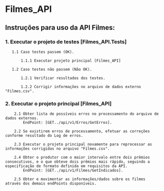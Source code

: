 # Filmes_API

## Instruções para uso da API Filmes:

### 1. Executar o projeto de testes [Filmes_API.Tests]
       1.1 Caso testes passem (OK).
       
           1.1.1 Executar projeto principal [Filmes_API]

       1.2 Caso testes não passem (Não OK).    

           1.2.1 Verificar resultados dos testes.

           1.2.2 Corrigir informações no arquivo de dados externo "Filmes.csv".


 ### 2. Executar o projeto principal [Filmes_API]
        2.1 Obter lista de possíveis erros no processamento do arquivo de dados externos.
            EndPoint: [GET../api/v1/Erros/GetErros].

        2.2 Se existirem erros de processamento, efetuar as correções conforme resultado do Log de erros.

        2.3 Executar o projeto principal novamente para reprocessar as informações corrigidas no arquivo "Filmes.csv".

        2.4 Obter o produtor com o maior intervalo entre dois prêmios consecutivos, e o que obteve dois prêmios mais rápido, seguindo a especificação de formato definida em requisitos da API.
            EndPoint: [GET../api/v1/Filmes/GetIndicados].

        2.5 Obter e movimentar as informações/dados sobre os filmes através dos demais endPoints disponíveis.
